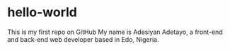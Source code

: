 # hello-world
This is my first repo on GitHub
My name is Adesiyan Adetayo, a front-end and back-end web developer based in Edo, Nigeria.
